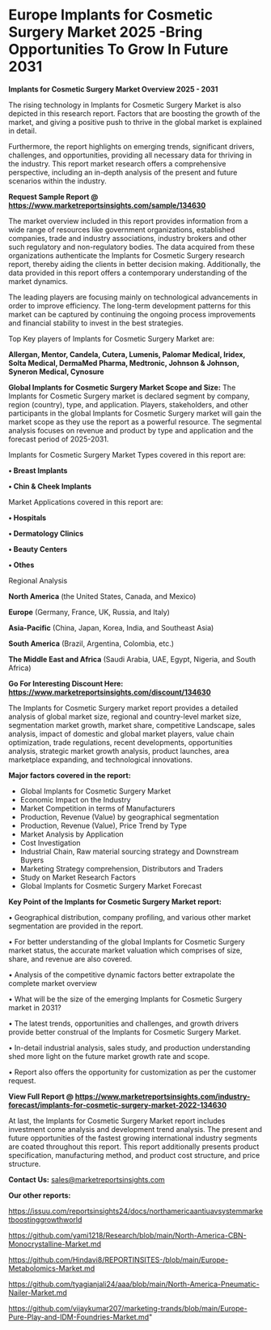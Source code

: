 # Europe Implants for Cosmetic Surgery Market 2025 -Bring Opportunities To Grow In Future 2031

<Strong> Implants for Cosmetic Surgery Market Overview 2025 - 2031</strong>

The rising technology in Implants for Cosmetic Surgery Market is also depicted in this research report. Factors that are boosting the growth of the market, and giving a positive push to thrive in the global market is explained in detail.

Furthermore, the report highlights on emerging trends, significant drivers, challenges, and opportunities, providing all necessary data for thriving in the industry. This report market research offers a comprehensive perspective, including an in-depth analysis of the present and future scenarios within the industry.

<strong>Request Sample Report @ <a href=https://www.marketreportsinsights.com/sample/134630>https://www.marketreportsinsights.com/sample/134630</a></strong>

The market overview included in this report provides information from a wide range of resources like government organizations, established companies, trade and industry associations, industry brokers and other such regulatory and non-regulatory bodies. The data acquired from these organizations authenticate the Implants for Cosmetic Surgery research report, thereby aiding the clients in better decision making. Additionally, the data provided in this report offers a contemporary understanding of the market dynamics.

The leading players are focusing mainly on technological advancements in order to improve efficiency. The long-term development patterns for this market can be captured by continuing the ongoing process improvements and financial stability to invest in the best strategies.

Top Key players of Implants for Cosmetic Surgery Market are:

<strong>Allergan, Mentor, Candela, Cutera, Lumenis, Palomar Medical, Iridex, Solta Medical, DermaMed Pharma, Medtronic, Johnson & Johnson, Syneron Medical, Cynosure</strong>

<strong><b>Global Implants for Cosmetic Surgery Market Scope and Size:</b></strong>
The Implants for Cosmetic Surgery market is declared segment by company, region (country), type, and application. Players, stakeholders, and other participants in the global Implants for Cosmetic Surgery market will gain the market scope as they use the report as a powerful resource. The segmental analysis focuses on revenue and product by type and application and the forecast period of 2025-2031.

Implants for Cosmetic Surgery Market Types covered in this report are:

<strong>• Breast Implants

• Chin & Cheek Implants</strong>

Market Applications covered in this report are:

<strong>• Hospitals

• Dermatology Clinics

• Beauty Centers

• Othes</strong> 

Regional Analysis

<strong>North America</strong> (the United States, Canada, and Mexico)

<strong>Europe</strong> (Germany, France, UK, Russia, and Italy)

<strong>Asia-Pacific</strong> (China, Japan, Korea, India, and Southeast Asia)

<strong>South America</strong> (Brazil, Argentina, Colombia, etc.)

<strong>The Middle East and Africa</strong> (Saudi Arabia, UAE, Egypt, Nigeria, and South Africa)

<strong>Go For Interesting Discount Here: <a href=https://www.marketreportsinsights.com/discount/134630>https://www.marketreportsinsights.com/discount/134630</a></strong>

The Implants for Cosmetic Surgery market report provides a detailed analysis of global market size, regional and country-level market size, segmentation market growth, market share, competitive Landscape, sales analysis, impact of domestic and global market players, value chain optimization, trade regulations, recent developments, opportunities analysis, strategic market growth analysis, product launches, area marketplace expanding, and technological innovations.

<strong><b>Major factors covered in the report:</b></strong>
<ul>
  <li>Global Implants for Cosmetic Surgery Market </li>
  <li>Economic Impact on the Industry</li>
  <li>Market Competition in terms of Manufacturers</li>
  <li>Production, Revenue (Value) by geographical segmentation</li>
  <li>Production, Revenue (Value), Price Trend by Type</li>
  <li>Market Analysis by Application</li>
  <li>Cost Investigation</li>
  <li>Industrial Chain, Raw material sourcing strategy and Downstream Buyers</li>
  <li>Marketing Strategy comprehension, Distributors and Traders</li>
  <li>Study on Market Research Factors</li>
  <li>Global Implants for Cosmetic Surgery Market Forecast</li>
</ul>

<strong><b>Key Point of the Implants for Cosmetic Surgery Market report:</b></strong>

• Geographical distribution, company profiling, and various other market segmentation are provided in the report.

• For better understanding of the global Implants for Cosmetic Surgery market status, the accurate market valuation which comprises of size, share, and revenue are also covered.

• Analysis of the competitive dynamic factors better extrapolate the complete market overview

• What will be the size of the emerging Implants for Cosmetic Surgery market in 2031?

• The latest trends, opportunities and challenges, and growth drivers provide better construal of the Implants for Cosmetic Surgery Market.

• In-detail industrial analysis, sales study, and production understanding shed more light on the future market growth rate and scope.

• Report also offers the opportunity for customization as per the customer request.

<strong><b>View Full Report @ <a href=https://www.marketreportsinsights.com/industry-forecast/implants-for-cosmetic-surgery-market-2022-134630>https://www.marketreportsinsights.com/industry-forecast/implants-for-cosmetic-surgery-market-2022-134630</a></b></strong>


At last, the Implants for Cosmetic Surgery Market report includes investment come analysis and development trend analysis. The present and future opportunities of the fastest growing international industry segments are coated throughout this report. This report additionally presents product specification, manufacturing method, and product cost structure, and price structure.

<strong>Contact Us:</strong>
sales@marketreportsinsights.com

<strong>Our other reports:</strong>

<a href=https://issuu.com/reportsinsights24/docs/northamericaantiuavsystemmarketboostinggrowthworld>https://issuu.com/reportsinsights24/docs/northamericaantiuavsystemmarketboostinggrowthworld</a>

<a href=https://github.com/yami1218/Research/blob/main/North-America-CBN-Monocrystalline-Market.md>https://github.com/yami1218/Research/blob/main/North-America-CBN-Monocrystalline-Market.md</a>

<a href=https://github.com/Hindavi8/REPORTINSITES-/blob/main/Europe-Metabolomics-Market.md>https://github.com/Hindavi8/REPORTINSITES-/blob/main/Europe-Metabolomics-Market.md</a>

<a href=https://github.com/tyagianjali24/aaa/blob/main/North-America-Pneumatic-Nailer-Market.md>https://github.com/tyagianjali24/aaa/blob/main/North-America-Pneumatic-Nailer-Market.md</a>

<a href=https://github.com/vijaykumar207/marketing-trands/blob/main/Europe-Pure-Play-and-IDM-Foundries-Market.md>https://github.com/vijaykumar207/marketing-trands/blob/main/Europe-Pure-Play-and-IDM-Foundries-Market.md</a>"
